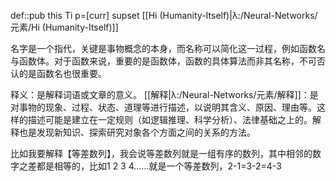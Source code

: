 def::pub this Ti p=[curr] supset [[Hi (Humanity-Itself)|λ:/Neural-Networks/元素/Hi (Humanity-Itself)]]

名字是一个指代，关键是事物概念的本身，而名称可以简化这一过程，例如函数名与函数体。对于函数来说，重要的是函数体，函数的具体算法而非其名称，不可否认的是函数名也很重要。


释义：是解释词语或文章的意义。
[[解释|λ:/Neural-Networks/元素/解释]]：是对事物的现象、过程、状态、道理等进行描述，以说明其含义、原因、理由等。这样的描述可能是建立在一定规则（如逻辑推理、科学分析）、法律基础之上的。解释也是发现新知识、探索研究对象各个方面之间的关系的方法。

比如我要解释【等差数列】，我会说等差数列就是一组有序的数列，其中相邻的数字之差都是相等的，比如1 2 3 4……就是一个等差数列，2-1=3-2=4-3